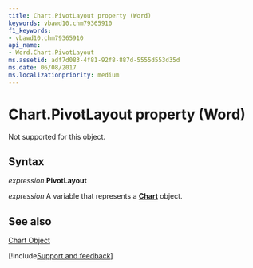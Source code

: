 ```yaml
---
title: Chart.PivotLayout property (Word)
keywords: vbawd10.chm79365910
f1_keywords:
- vbawd10.chm79365910
api_name:
- Word.Chart.PivotLayout
ms.assetid: adf7d083-4f81-92f8-887d-5555d553d35d
ms.date: 06/08/2017
ms.localizationpriority: medium
---
```



# Chart.PivotLayout property (Word)

Not supported for this object.


## Syntax

_expression_.**PivotLayout**

_expression_ A variable that represents a **[Chart](Word.Chart.md)** object.


## See also


[Chart Object](Word.Chart.md)

[!include[Support and feedback](~/includes/feedback-boilerplate.md)]